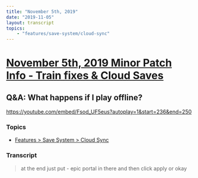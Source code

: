 ```yaml
---
title: "November 5th, 2019"
date: "2019-11-05"
layout: transcript
topics: 
    - "features/save-system/cloud-sync"
---
```

# [November 5th, 2019 Minor Patch Info - Train fixes & Cloud Saves](../2019-11-05.md)
## Q&A: What happens if I play offline?
https://youtube.com/embed/Fsod_UF5eus?autoplay=1&start=236&end=250
### Topics
* [Features > Save System > Cloud Sync](../topics/features/save-system/cloud-sync.md)

### Transcript

> at the end just put - epic portal in
> there and then click apply or okay
